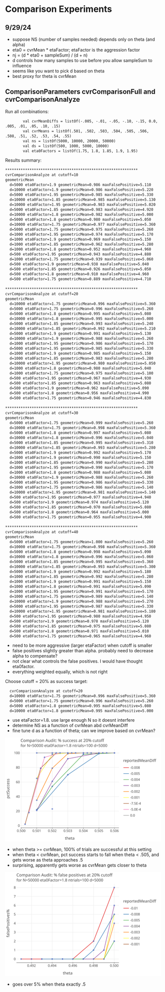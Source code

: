 # Comparison Experiments

## 9/29/24

* suppose NS (number of samples needed) depends only on theta (and alpha)
* eta0 = cvrMean * etaFactor; etaFactor is the aggression factor
* nj = (d * eta0 + sampleSum) / (d + n)
* d controls how many samples to use before you allow sampleSum to influence
* seems like you want to pick d based on theta
* best proxy for theta is cvrMean

## ComparisonParameters cvrComparisonFull and cvrComparisonAnalyze

Run all combinations:
````
        val cvrMeanDiffs = listOf(-.005, -.01, -.05, -.10, -.15, 0.0, .005, .01, .05, .10, .15)
        val cvrMeans = listOf(.501, .502, .503, .504, .505, .506, .508, .51, .52, .53, .54, .55)
        val ns = listOf(5000, 10000, 20000, 50000)
        val ds = listOf(500, 1000, 5000, 10000)
        val eta0Factors = listOf(1.75, 1.8, 1.85, 1.9, 1.95)
````
Results summary:
````
************************************************************
cvrComparisonAnalyze at cutoff=10
geometricMean
  d=5000 eta0Factor=1.9 geometricMean=0.986 maxFalsePositive=5.110
  d=10000 eta0Factor=1.9 geometricMean=0.986 maxFalsePositive=5.220
  d=5000 eta0Factor=1.95 geometricMean=0.985 maxFalsePositive=5.330
  d=10000 eta0Factor=1.85 geometricMean=0.985 maxFalsePositive=5.130
  d=10000 eta0Factor=1.95 geometricMean=0.983 maxFalsePositive=5.020
  d=5000 eta0Factor=1.85 geometricMean=0.983 maxFalsePositive=4.920
  d=10000 eta0Factor=1.8 geometricMean=0.982 maxFalsePositive=5.000
  d=5000 eta0Factor=1.8 geometricMean=0.980 maxFalsePositive=5.050
  d=10000 eta0Factor=1.75 geometricMean=0.977 maxFalsePositive=5.360
  d=5000 eta0Factor=1.75 geometricMean=0.975 maxFalsePositive=5.260
  d=1000 eta0Factor=1.95 geometricMean=0.974 maxFalsePositive=5.170
  d=1000 eta0Factor=1.9 geometricMean=0.969 maxFalsePositive=5.150
  d=1000 eta0Factor=1.85 geometricMean=0.962 maxFalsePositive=5.280
  d=1000 eta0Factor=1.8 geometricMean=0.952 maxFalsePositive=4.960
  d=500 eta0Factor=1.95 geometricMean=0.943 maxFalsePositive=4.880
  d=1000 eta0Factor=1.75 geometricMean=0.939 maxFalsePositive=5.060
  d=500 eta0Factor=1.9 geometricMean=0.938 maxFalsePositive=5.040
  d=500 eta0Factor=1.85 geometricMean=0.926 maxFalsePositive=5.050
  d=500 eta0Factor=1.8 geometricMean=0.910 maxFalsePositive=4.960
  d=500 eta0Factor=1.75 geometricMean=0.889 maxFalsePositive=4.710

************************************************************
cvrComparisonAnalyze at cutoff=20
geometricMean
  d=10000 eta0Factor=1.75 geometricMean=0.996 maxFalsePositive=5.360
  d=5000 eta0Factor=1.75 geometricMean=0.996 maxFalsePositive=5.260
  d=5000 eta0Factor=1.8 geometricMean=0.995 maxFalsePositive=5.080
  d=10000 eta0Factor=1.8 geometricMean=0.995 maxFalsePositive=5.000
  d=5000 eta0Factor=1.85 geometricMean=0.993 maxFalsePositive=5.240
  d=10000 eta0Factor=1.85 geometricMean=0.992 maxFalsePositive=5.210
  d=5000 eta0Factor=1.9 geometricMean=0.991 maxFalsePositive=5.130
  d=10000 eta0Factor=1.9 geometricMean=0.988 maxFalsePositive=5.260
  d=1000 eta0Factor=1.95 geometricMean=0.986 maxFalsePositive=5.170
  d=5000 eta0Factor=1.95 geometricMean=0.985 maxFalsePositive=5.330
  d=1000 eta0Factor=1.9 geometricMean=0.985 maxFalsePositive=5.150
  d=1000 eta0Factor=1.85 geometricMean=0.983 maxFalsePositive=5.280
  d=10000 eta0Factor=1.95 geometricMean=0.980 maxFalsePositive=5.050
  d=1000 eta0Factor=1.8 geometricMean=0.980 maxFalsePositive=5.040
  d=1000 eta0Factor=1.75 geometricMean=0.975 maxFalsePositive=5.100
  d=500 eta0Factor=1.95 geometricMean=0.967 maxFalsePositive=4.930
  d=500 eta0Factor=1.85 geometricMean=0.963 maxFalsePositive=5.080
  d=500 eta0Factor=1.9 geometricMean=0.962 maxFalsePositive=5.090
  d=500 eta0Factor=1.8 geometricMean=0.956 maxFalsePositive=4.990
  d=500 eta0Factor=1.75 geometricMean=0.946 maxFalsePositive=4.830

************************************************************
cvrComparisonAnalyze at cutoff=30
geometricMean
  d=5000 eta0Factor=1.75 geometricMean=0.999 maxFalsePositive=5.260
  d=10000 eta0Factor=1.75 geometricMean=0.998 maxFalsePositive=5.360
  d=5000 eta0Factor=1.8 geometricMean=0.997 maxFalsePositive=5.080
  d=10000 eta0Factor=1.8 geometricMean=0.996 maxFalsePositive=5.040
  d=5000 eta0Factor=1.85 geometricMean=0.995 maxFalsePositive=5.310
  d=10000 eta0Factor=1.85 geometricMean=0.993 maxFalsePositive=5.280
  d=5000 eta0Factor=1.9 geometricMean=0.992 maxFalsePositive=5.170
  d=1000 eta0Factor=1.9 geometricMean=0.990 maxFalsePositive=5.150
  d=1000 eta0Factor=1.85 geometricMean=0.990 maxFalsePositive=5.280
  d=1000 eta0Factor=1.95 geometricMean=0.990 maxFalsePositive=5.170
  d=1000 eta0Factor=1.8 geometricMean=0.988 maxFalsePositive=5.080
  d=10000 eta0Factor=1.9 geometricMean=0.988 maxFalsePositive=5.260
  d=5000 eta0Factor=1.95 geometricMean=0.986 maxFalsePositive=5.330
  d=1000 eta0Factor=1.75 geometricMean=0.986 maxFalsePositive=5.140
  d=10000 eta0Factor=1.95 geometricMean=0.981 maxFalsePositive=5.140
  d=500 eta0Factor=1.95 geometricMean=0.977 maxFalsePositive=4.940
  d=500 eta0Factor=1.9 geometricMean=0.974 maxFalsePositive=5.120
  d=500 eta0Factor=1.85 geometricMean=0.970 maxFalsePositive=5.080
  d=500 eta0Factor=1.8 geometricMean=0.964 maxFalsePositive=5.000
  d=500 eta0Factor=1.75 geometricMean=0.955 maxFalsePositive=4.900

************************************************************
cvrComparisonAnalyze at cutoff=40
geometricMean
  d=5000 eta0Factor=1.75 geometricMean=1.000 maxFalsePositive=5.260
  d=10000 eta0Factor=1.75 geometricMean=0.998 maxFalsePositive=5.360
  d=5000 eta0Factor=1.8 geometricMean=0.998 maxFalsePositive=5.090
  d=10000 eta0Factor=1.8 geometricMean=0.996 maxFalsePositive=5.060
  d=5000 eta0Factor=1.85 geometricMean=0.995 maxFalsePositive=5.360
  d=10000 eta0Factor=1.85 geometricMean=0.993 maxFalsePositive=5.300
  d=5000 eta0Factor=1.9 geometricMean=0.992 maxFalsePositive=5.180
  d=1000 eta0Factor=1.85 geometricMean=0.992 maxFalsePositive=5.280
  d=1000 eta0Factor=1.9 geometricMean=0.991 maxFalsePositive=5.150
  d=1000 eta0Factor=1.8 geometricMean=0.991 maxFalsePositive=5.090
  d=1000 eta0Factor=1.95 geometricMean=0.991 maxFalsePositive=5.170
  d=1000 eta0Factor=1.75 geometricMean=0.989 maxFalsePositive=5.140
  d=10000 eta0Factor=1.9 geometricMean=0.988 maxFalsePositive=5.270
  d=5000 eta0Factor=1.95 geometricMean=0.987 maxFalsePositive=5.330
  d=10000 eta0Factor=1.95 geometricMean=0.981 maxFalsePositive=5.180
  d=500 eta0Factor=1.95 geometricMean=0.980 maxFalsePositive=4.950
  d=500 eta0Factor=1.9 geometricMean=0.978 maxFalsePositive=5.120
  d=500 eta0Factor=1.85 geometricMean=0.975 maxFalsePositive=5.080
  d=500 eta0Factor=1.8 geometricMean=0.971 maxFalsePositive=5.010
  d=500 eta0Factor=1.75 geometricMean=0.965 maxFalsePositive=4.960
````

* need to be more aggressive (larger etaFactor) when cutoff is smaller
* false positives slightly greater than alpha. probably need to decrease alpha to compensate?
* not clear what controls the false positives. I would have thought eta0factor.
* everything weighted equally,  which is not right

Choose cutoff = 20% as success target:
````
  cvrComparisonAnalyze at cutoff=20
  d=10000 eta0Factor=1.75 geometricMean=0.996 maxFalsePositive=5.360
  d=5000 eta0Factor=1.75 geometricMean=0.996 maxFalsePositive=5.260
  d=5000 eta0Factor=1.8 geometricMean=0.995 maxFalsePositive=5.080
  d=10000 eta0Factor=1.8 geometricMean=0.995 maxFalsePositive=5.000
````

* use etaFactor=1.8. use large enough N so it doesnt interfere
* determine NS as a function of cvrMean abd cvrMeanDiff
* fine tune d as a function of theta; can we improve based on cvrMean?

![image info](images/plotSuccessVsTheta.svg)

* when theta >= cvrMean, 100% of trials are successful at this setting
* when theta < cvrMean, pct success starts to fall when theta < .505, and gets worse as theta approaches .5
* surprising, apparently gets worse as cvrMean gets closer to theta

![image info](images/plotFailuresVsTheta.svg)

* goes over 5% when theta exactly .5
